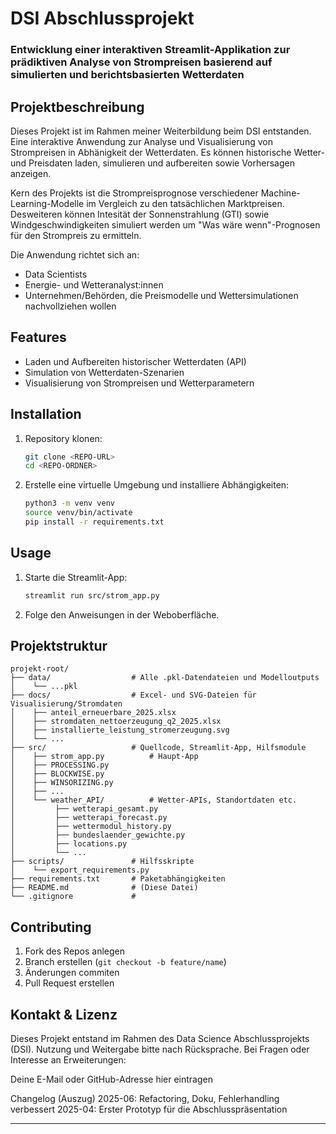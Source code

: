 # DSI Abschlussprojekt
### Entwicklung einer interaktiven Streamlit-Applikation zur prädiktiven Analyse von Strompreisen basierend auf simulierten und berichtsbasierten Wetterdaten

## Projektbeschreibung
Dieses Projekt ist im Rahmen meiner Weiterbildung beim DSI entstanden.
Eine interaktive Anwendung zur Analyse und Visualisierung von Strompreisen in Abhänigkeit der Wetterdaten. Es können historische Wetter- und Preisdaten laden, simulieren und aufbereiten sowie Vorhersagen anzeigen.

Kern des Projekts ist  die Strompreisprognose verschiedener Machine-Learning-Modelle im Vergleich zu den tatsächlichen Marktpreisen.
Desweiteren können Intesität der Sonnenstrahlung (GTI) sowie Windgeschwindigkeiten simuliert werden um "Was wäre wenn"-Prognosen für den Strompreis zu ermitteln.

Die Anwendung richtet sich an:
- Data Scientists
- Energie- und Wetteranalyst:innen
- Unternehmen/Behörden, die Preismodelle und Wettersimulationen nachvollziehen wollen

## Features
- Laden und Aufbereiten historischer Wetterdaten (API)
- Simulation von Wetterdaten-Szenarien
- Visualisierung von Strompreisen und Wetterparametern

## Installation
1. Repository klonen:
   ```bash
   git clone <REPO-URL>
   cd <REPO-ORDNER>
   ```
2. Erstelle eine virtuelle Umgebung und installiere Abhängigkeiten:
   ```bash
   python3 -m venv venv
   source venv/bin/activate
   pip install -r requirements.txt
   ```

## Usage
1. Starte die Streamlit-App:
   ```bash
   streamlit run src/strom_app.py
   ```
2. Folge den Anweisungen in der Weboberfläche.

## Projektstruktur
```
projekt-root/
├── data/                  # Alle .pkl-Datendateien und Modelloutputs
│    └── ...pkl
├── docs/                  # Excel- und SVG-Dateien für Visualisierung/Stromdaten
│    ├── anteil_erneuerbare_2025.xlsx
│    ├── stromdaten_nettoerzeugung_q2_2025.xlsx
│    ├── installierte_leistung_stromerzeugung.svg
│    └── ...
├── src/                   # Quellcode, Streamlit-App, Hilfsmodule
│    ├── strom_app.py          # Haupt-App
│    ├── PROCESSING.py
│    ├── BLOCKWISE.py
│    ├── WINSORIZING.py
│    ├── ...
│    └── weather_API/          # Wetter-APIs, Standortdaten etc.
│         ├── wetterapi_gesamt.py
│         ├── wetterapi_forecast.py
│         ├── wettermodul_history.py
│         ├── bundeslaender_gewichte.py
│         ├── locations.py
│         └── ...
├── scripts/               # Hilfsskripte
│    └── export_requirements.py
├── requirements.txt       # Paketabhängigkeiten
├── README.md              # (Diese Datei)
└── .gitignore             # 
```

## Contributing
1. Fork des Repos anlegen
2. Branch erstellen (`git checkout -b feature/name`)
3. Änderungen commiten
4. Pull Request erstellen

## Kontakt & Lizenz
Dieses Projekt entstand im Rahmen des Data Science Abschlussprojekts (DSI).
Nutzung und Weitergabe bitte nach Rücksprache.
Bei Fragen oder Interesse an Erweiterungen:

Deine E-Mail oder GitHub-Adresse hier eintragen



Changelog (Auszug)
2025-06: Refactoring, Doku, Fehlerhandling verbessert
2025-04: Erster Prototyp für die Abschlusspräsentation 

--------------------------------



